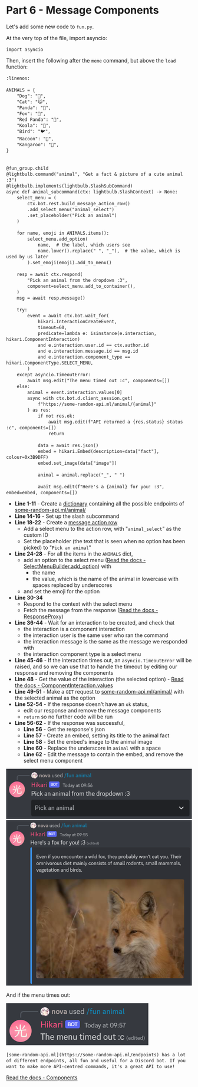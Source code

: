 # Part 6 - Message Components

Let's add some new code to `fun.py`.

At the very top of the file, import asyncio:

```{code-block}  python
import asyncio
```

Then, insert the following after the `meme` command, but above the `load` function:

```{code-block} python
:linenos:

ANIMALS = {
    "Dog": "🐶",
    "Cat": "🐱",
    "Panda": "🐼",
    "Fox": "🦊",
    "Red Panda": "🐼",
    "Koala": "🐨",
    "Bird": "🐦",
    "Racoon": "🦝",
    "Kangaroo": "🦘",
}


@fun_group.child
@lightbulb.command("animal", "Get a fact & picture of a cute animal :3")
@lightbulb.implements(lightbulb.SlashSubCommand)
async def animal_subcommand(ctx: lightbulb.SlashContext) -> None:
    select_menu = (
        ctx.bot.rest.build_message_action_row()
        .add_select_menu("animal_select")
        .set_placeholder("Pick an animal")
    )

    for name, emoji in ANIMALS.items():
        select_menu.add_option(
            name,  # the label, which users see
            name.lower().replace(" ", "_"),  # the value, which is used by us later
        ).set_emoji(emoji).add_to_menu()

    resp = await ctx.respond(
        "Pick an animal from the dropdown :3",
        component=select_menu.add_to_container(),
    )
    msg = await resp.message()

    try:
        event = await ctx.bot.wait_for(
            hikari.InteractionCreateEvent,
            timeout=60,
            predicate=lambda e: isinstance(e.interaction, hikari.ComponentInteraction)
            and e.interaction.user.id == ctx.author.id
            and e.interaction.message.id == msg.id
            and e.interaction.component_type == hikari.ComponentType.SELECT_MENU,
        )
    except asyncio.TimeoutError:
        await msg.edit("The menu timed out :c", components=[])
    else:
        animal = event.interaction.values[0]
        async with ctx.bot.d.client_session.get(
            f"https://some-random-api.ml/animal/{animal}"
        ) as res:
            if not res.ok:
                await msg.edit(f"API returned a {res.status} status :c", components=[])
                return

            data = await res.json()
            embed = hikari.Embed(description=data["fact"], colour=0x3B9DFF)
            embed.set_image(data["image"])

            animal = animal.replace("_", " ")

            await msg.edit(f"Here's a {animal} for you! :3", embed=embed, components=[])
```

- **Line 1-11** - Create a [dictionary](https://docs.python.org/3/tutorial/datastructures.html#dictionaries) containing all the possible endpoints of [some-random-api.ml/animal/](https://some-random-api.ml/endpoints)
- **Line 14-16** - Set up the slash subcommand
- **Line 18-22** - Create a [message action row](https://www.hikari-py.dev/hikari/api/rest.html#hikari.api.rest.RESTClient.build_action_row)
    - Add a select menu to the action row, with "`animal_select`" as the custom ID
    - Set the placeholder (the text that is seen when no option has been picked) to "`Pick an animal`"
- **Line 24-28** - For all the items in the `ANIMALS` dict,
    - add an option to the select menu ([Read the docs - SelectMenuBuilder.add_option](https://www.hikari-py.dev/hikari/api/special_endpoints.html#hikari.api.special_endpoints.SelectMenuBuilder.add_option)) with
        - the name
        - the value, which is the name of the animal in lowercase with spaces replaced by underscores
    - and set the emoji for the option
- **Line 30-34**
    - Respond to the context with the select menu
    - Fetch the message from the response ([Read the docs - ResponseProxy](https://hikari-lightbulb.readthedocs.io/en/latest/api_references/context.html#lightbulb.context.base.ResponseProxy))
- **Line 36-44** - Wait for an interaction to be created, and check that
    - the interaction is a component interaction
    - the interaction user is the same user who ran the command
    - the interaction message is the same as the message we responded with
    - the interaction component type is a select menu
- **Line 45-46** - If the interaction times out, an `asyncio.TimeoutError` will be raised, and so we can use that to handle the timeout by editing our response and removing the components
- **Line 48** - Get the value of the interaction (the selected option) - [Read the docs - ComponentInteraction.values](https://www.hikari-py.dev/hikari/interactions/component_interactions.html#hikari.interactions.component_interactions.ComponentInteraction.values)
- **Line 49-51** - Make a `GET` request to [some-random-api.ml/animal/](https://some-random-api.ml/endpoints) with the selected animal as the option
- **Line 52-54** - If the response doesn't have an `ok` status,
    - edit our response and remove the message components
    - `return` so no further code will be run
- **Line 56-62** - If the response was successful,
    - **Line 56** - Get the response's json
    - **Line 57** - Create an embed, setting its title to the animal fact
    - **Line 58** - Set the embed's image to the animal image
    - **Line 60** - Replace the underscore in `animal` with a space
    - **Line 62** - Edit the message to contain the embed, and remove the select menu component

![animal](../_static/lightbulb/animal_1.png)
![animal](../_static/lightbulb/animal_2.png)

And if the menu times out:

![animal](../_static/lightbulb/animal_3.png)

```{note}
[some-random-api.ml](https://some-random-api.ml/endpoints) has a lot of different endpoints, all fun and useful for a Discord bot. If you want to make more API-centred commands, it's a great API to use!
```

[Read the docs - Components](https://hikari-lightbulb.readthedocs.io/en/latest/hikari_basics/components.html)
